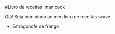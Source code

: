#Livro de receitas :man cook

Olá! Seja bem vindo ao meu livro de receitas :wave

 - Estrogonofe de frango
